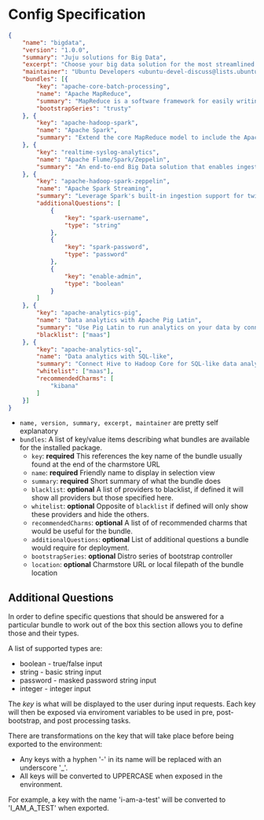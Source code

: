 # Config Specification

```json
{
    "name": "bigdata",
    "version": "1.0.0",
    "summary": "Juju solutions for Big Data",
    "excerpt": "Choose your big data solution for the most streamlined approach to utilizing these tools to further bolster your business.",
    "maintainer": "Ubuntu Developers <ubuntu-devel-discuss@lists.ubuntu.com>",
    "bundles": [{
        "key": "apache-core-batch-processing",
        "name": "Apache MapReduce",
        "summary": "MapReduce is a software framework for easily writing applications which process vast amounts of data in-parallel on large clusters of machines.",
        "bootstrapSeries": "trusty"
    }, {
        "key": "apache-hadoop-spark",
        "name": "Apache Spark",
        "summary": "Extend the core MapReduce model to include the Apache Spark execution engine and take advantage of a fast general engine for large-scale data processing."
    }, {
        "key": "realtime-syslog-analytics",
        "name": "Apache Flume/Spark/Zeppelin",
        "summary": "An end-to-end Big Data solution that enables ingestion, processing, and visualization of log data"
    }, {
        "key": "apache-hadoop-spark-zeppelin",
        "name": "Apache Spark Streaming",
        "summary": "Leverage Spark's built-in ingestion support for twitter, local data and more.",
        "additionalQuestions": [
            {
                "key": "spark-username",
                "type": "string"
            },
            {
                "key": "spark-password",
                "type": "password"
            },
            {
                "key": "enable-admin",
                "type": "boolean"
            }
        ]
    }, {
        "key": "apache-analytics-pig",
        "name": "Data analytics with Apache Pig Latin",
        "summary": "Use Pig Latin to run analytics on your data by connecting Pig to Hadoop Core.",
        "blacklist": ["maas"]
    }, {
        "key": "apache-analytics-sql",
        "name": "Data analytics with SQL-like",
        "summary": "Connect Hive to Hadoop Core for SQL-like data analysis with a MySQL data warehouse.",
        "whitelist": ["maas"],
        "recommendedCharms": [
            "kibana"
        ]
    }]
}
```

* `name, version, summary, excerpt, maintainer` are pretty self explanatory
* `bundles`: A list of key/value items describing what bundles are available for the installed package.
  * `key`: **required** This references the key name of the bundle usually found at the end of the charmstore URL
  * `name`: **required** Friendly name to display in selection view
  * `summary`: **required** Short summary of what the bundle does
  * `blacklist`: **optional** A list of providers to blacklist, if defined it will show all providers but those specified here.
  * `whitelist`: **optional** Opposite of `blacklist` if defined will only show these providers and hide the others.
  * `recommendedCharms`: **optional** A list of of recommended charms that would be useful for the bundle.
  * `additionalQuestions`: **optional** List of additional questions a bundle would require for deployment.
  * `bootstrapSeries`: **optional** Distro series of bootstrap controller
  * `location`: **optional** Charmstore URL or local filepath of the bundle location

## Additional Questions

In order to define specific questions that should be answered for a particular bundle to work out of the box this section
allows you to define those and their types.

A list of supported types are:

* boolean - true/false input
* string - basic string input
* password - masked password string input
* integer - integer input

The *key* is what will be displayed to the user during input requests. Each key will then be exposed via enviroment variables
to be used in pre, post-bootstrap, and post processing tasks.

There are transformations on the key that will take place before being exported to the environment:

* Any keys with a hyphen '-' in its name will be replaced with an underscore '_'.
* All keys will be converted to UPPERCASE when exposed in the environment.

For example, a key with the name 'i-am-a-test' will be converted to 'I_AM_A_TEST' when exported.
